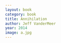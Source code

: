 ```yaml
---
layout: book
category: book
title: Annihilation
author: Jeff VanderMeer
year: 2014
image: a.jpg
---
```

